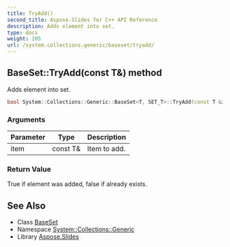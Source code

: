 ```yaml
---
title: TryAdd()
second_title: Aspose.Slides for C++ API Reference
description: Adds element into set.
type: docs
weight: 105
url: /system.collections.generic/baseset/tryadd/
---
```

## BaseSet::TryAdd(const T\&) method


Adds element into set.

```cpp
bool System::Collections::Generic::BaseSet<T, SET_T>::TryAdd(const T &item)
```


### Arguments

| Parameter | Type | Description |
| --- | --- | --- |
| item | const T\& | Item to add. |

### Return Value

True if element was added, false if already exists.

## See Also

* Class [BaseSet](../)
* Namespace [System::Collections::Generic](../../)
* Library [Aspose.Slides](../../../)